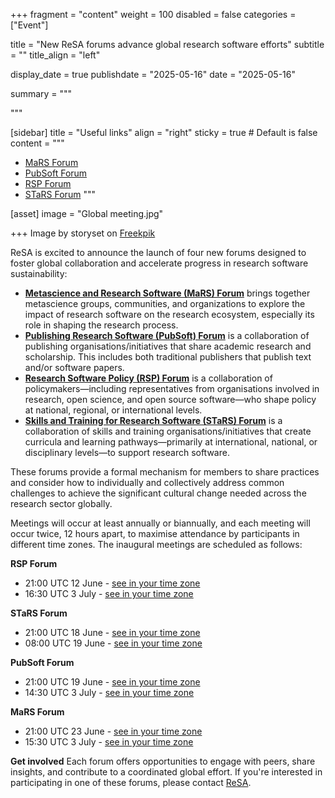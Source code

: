 +++
fragment = "content"
weight = 100
disabled = false
categories = ["Event"]

title = "New ReSA forums advance global research software efforts"
subtitle = ""
title_align = "left"

display_date = true
publishdate = "2025-05-16"
date = "2025-05-16"

summary = """


"""

[sidebar]
  title = "Useful links"
  align = "right"
  sticky = true # Default is false
  content = """
  * [MaRS Forum](https://www.researchsoft.org/mars-forum/)
  * [PubSoft Forum](https://www.researchsoft.org/pubsoft-forum/)
  * [RSP Forum](https://www.researchsoft.org/rsp-forum/)
  * [STaRS Forum](https://www.researchsoft.org/stars-forum/)
  """

[asset]
  image = "Global meeting.jpg"

+++
Image by storyset on [Freekpik](https://www.freepik.com/free-vector/group-discussion-concept-illustration_236238190.htm#fromView=search&page=1&position=11&uuid=e6fe85e2-6539-49f2-b79e-5a9d288a9849&query=online+global+meeting)

ReSA is excited to announce the launch of four new forums designed to foster global collaboration and accelerate progress in research software sustainability: 
- [**Metascience and Research Software (MaRS) Forum**](https://www.researchsoft.org/mars-forum/) brings together metascience groups, communities, and organizations to explore the impact of research software on the research ecosystem, especially its role in shaping the research process.
- [**Publishing Research Software (PubSoft) Forum**](https://www.researchsoft.org/pubsoft-forum/) is a collaboration of publishing organisations/initiatives that share academic research and scholarship. This includes both traditional publishers that publish text and/or software papers.
- [**Research Software Policy (RSP) Forum**](https://www.researchsoft.org/rsp-forum/) is a collaboration of policymakers—including representatives from organisations involved in research, open science, and open source software—who shape policy at national, regional, or international levels.
- [**Skills and Training for Research Software (STaRS) Forum**](https://www.researchsoft.org/stars-forum/) is a collaboration of skills and training organisations/initiatives that create curricula and learning pathways—primarily at international, national, or disciplinary levels—to support research software.

These forums provide a formal mechanism for members to share practices and consider how to individually and collectively address common challenges to achieve the significant cultural change needed across the research sector globally. 

Meetings will occur at least annually or biannually, and each meeting will occur twice, 12 hours apart, to maximise attendance by participants in different time zones. The inaugural meetings are scheduled as follows:

**RSP Forum**
- 21:00 UTC 12 June - [see in your time zone](https://www.timeanddate.com/worldclock/fixedtime.html?msg=Research+Software+Policy+Forum&iso=20250612T21&p1=1440&ah=1)
- 16:30 UTC 3 July - [see in your time zone](https://www.timeanddate.com/worldclock/fixedtime.html?msg=Research+Software+Policy+Forum&iso=20250703T1630&p1=1440&ah=1) 

**STaRS Forum**
- 21:00 UTC 18 June - [see in your time zone](https://www.timeanddate.com/worldclock/fixedtime.html?msg=Skills+and+Training+for+Research+Software+Forum&iso=20250618T21&p1=1440&ah=1) 
- 08:00 UTC 19 June - [see in your time zone](https://www.timeanddate.com/worldclock/fixedtime.html?msg=Skills+and+Training+for+Research+Software+Forum&iso=20250619T08&p1=1440&ah=1)

**PubSoft Forum**
- 21:00 UTC 19 June - [see in your time zone](https://www.timeanddate.com/worldclock/fixedtime.html?msg=Publishing+Research+Software+Forum&iso=20250619T21&p1=1440&ah=1)
- 14:30 UTC 3 July - [see in your time zone](https://www.timeanddate.com/worldclock/fixedtime.html?msg=Publishing+Research+Software+Forum&iso=20250703T1430&p1=1440&ah=1) 

**MaRS Forum**
- 21:00 UTC 23 June - [see in your time zone](https://www.timeanddate.com/worldclock/fixedtime.html?msg=Metascience+and+Research+Software+Forum+&iso=20250623T21&p1=1440&ah=1)
- 15:30 UTC 3 July - [see in your time zone](https://www.timeanddate.com/worldclock/fixedtime.html?msg=Metascience+and+Research+Software+Forum+&iso=20250703T1530&p1=1440&ah=1) 

**Get involved**
Each forum offers opportunities to engage with peers, share insights, and contribute to a coordinated global effort. If you're interested in participating in one of these forums, please contact [ReSA](mailto:info@researchsoft.org). 
